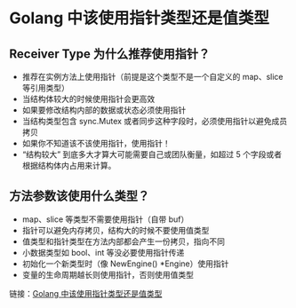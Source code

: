 # Golang 中该使用指针类型还是值类型
## Receiver Type 为什么推荐使用指针？
- 推荐在实例方法上使用指针（前提是这个类型不是一个自定义的 map、slice 等引用类型）
- 当结构体较大的时候使用指针会更高效
- 如果要修改结构内部的数据或状态必须使用指针
- 当结构类型包含 sync.Mutex 或者同步这种字段时，必须使用指针以避免成员拷贝
- 如果你不知道该不该使用指针，使用指针！
- “结构较大” 到底多大才算大可能需要自己或团队衡量，如超过 5 个字段或者根据结构体内占用来计算。

## 方法参数该使用什么类型？
- map、slice 等类型不需要使用指针（自带 buf）
- 指针可以避免内存拷贝，结构大的时候不要使用值类型
- 值类型和指针类型在方法内部都会产生一份拷贝，指向不同
- 小数据类型如 bool、int 等没必要使用指针传递
- 初始化一个新类型时（像 NewEngine() *Engine）使用指针
- 变量的生命周期越长则使用指针，否则使用值类型

链接：[Golang 中该使用指针类型还是值类型](https://www.jianshu.com/p/5836fbd36dc0#comments)
